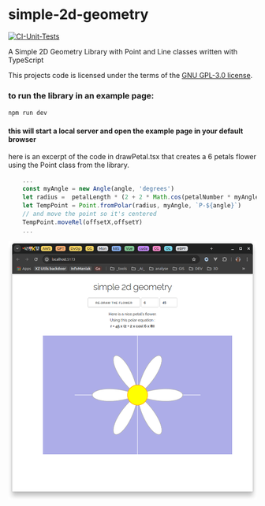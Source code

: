 # simple-2d-geometry

[![CI-Unit-Tests](https://github.com/lao-tseu-is-alive/simple-2d-geometry/actions/workflows/npm-test.yml/badge.svg)](https://github.com/lao-tseu-is-alive/simple-2d-geometry/actions/workflows/npm-test.yml)

A Simple 2D Geometry Library with Point and Line classes written with TypeScript

This projects code is licensed under the terms of the [GNU GPL-3.0 license](https://www.gnu.org/licenses/quick-guide-gplv3.html).


### to run the library in an example page:  
```bash
npm run dev
```

#### this will start a local server and open the example page in your default browser
here is an excerpt of the code in drawPetal.tsx that creates a 6 petals flower using the Point class from the library.
```typescript
    ...
    const myAngle = new Angle(angle, 'degrees')
    let radius =  petalLength * (2 + 2 * Math.cos(petalNumber * myAngle.toRadians()))
    let TempPoint = Point.fromPolar(radius, myAngle, `P-${angle}`)
    // and move the point so it's centered
    TempPoint.moveRel(offsetX,offsetY)
    ...
```

![alt text](https://raw.githubusercontent.com/lao-tseu-is-alive/simple-2d-geometry/main/images/simple-2d-geometry_example_polar_equation_flower.png "Using the Point class to create a nice 6 petal's flowers from a polar equation")
